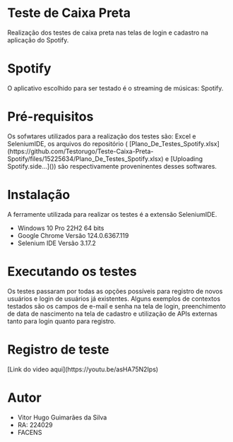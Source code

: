 # Teste de Caixa Preta
<p>Realização dos testes de caixa preta nas telas de login e cadastro na aplicação do Spotify.</p>

# Spotify
<p>O aplicativo escolhido para ser testado é o streaming de músicas: Spotify.</p>

# Pré-requisitos
<p>Os sofwtares utilizados para a realização dos testes são: Excel e SeleniumIDE, os arquivos do repositório ( [Plano_De_Testes_Spotify.xlsx](https://github.com/Testorugo/Teste-Caixa-Preta-Spotify/files/15225634/Plano_De_Testes_Spotify.xlsx)
e [Uploading Spotify.side…]()) são respectivamente proveninentes desses softwares.</p>

# Instalação

<p>A ferramente utilizada para realizar os testes é a extensão SeleniumIDE.</p>
<ul>
  <li>Windows 10 Pro 22H2 64 bits</li>
  <li>Google Chrome Versão 124.0.6367.119</li>
  <li>Selenium IDE Versão 3.17.2</li>
</ul>

# Executando os testes
<p>Os testes passaram por todas as opções possíveis para registro de novos usuários e login de usuários já existentes. Alguns exemplos de contextos testados são os campos de e-mail e senha na tela de login, preenchimento de data de nascimento na tela de cadastro e utilização de APIs externas tanto para login quanto para registro. </p>

# Registro de teste
<p>[Link do video aqui](https://youtu.be/asHA75N2Ips)</p>

# Autor
<ul>
  <li>Vitor Hugo Guimarães da Silva</li>
  <li>RA: 224029</li>
  <li>FACENS</li>
</ul>
